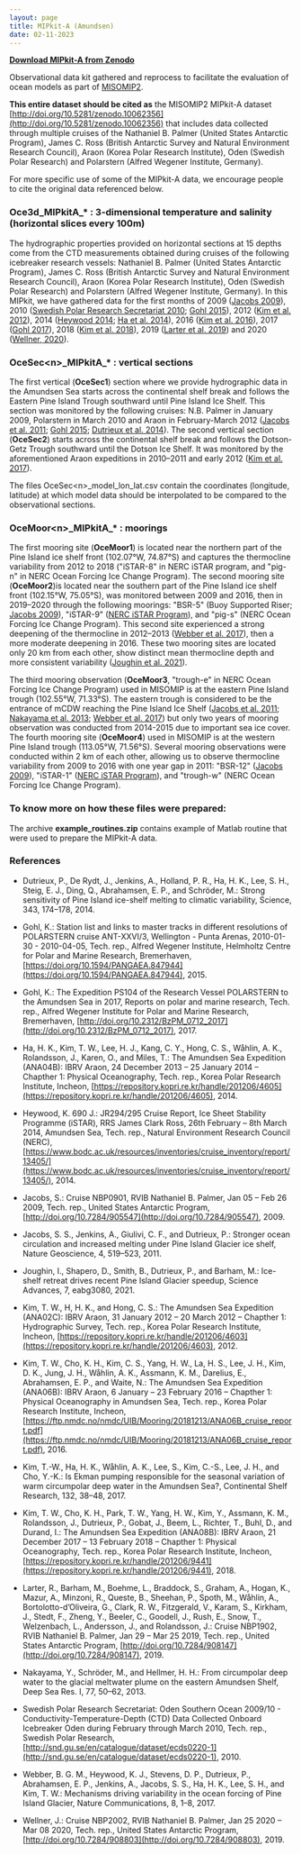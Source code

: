 ```yaml
---
layout: page
title: MIPkit-A (Amundsen)
date: 02-11-2023
---
```


**[Download MIPkit-A from Zenodo](http://doi.org/10.5281/zenodo.10062356)**

Observational data kit gathered and reprocess to facilitate the evaluation of ocean models as part of [MISOMIP2](https://climate-cryosphere.org/about-15/).

**This entire dataset should be cited as** the MISOMIP2 MIPkit-A dataset [http://doi.org/10.5281/zenodo.10062356](http://doi.org/10.5281/zenodo.10062356) that includes data collected through multiple cruises of the Nathaniel B. Palmer (United States Antarctic Program), James C. Ross (British Antarctic Survey and Natural Environment Research Council), Araon (Korea Polar Research Institute), Oden (Swedish Polar Research) and Polarstern (Alfred Wegener Institute, Germany).

For more specific use of some of the MIPkit-A data, we encourage people to cite the original data referenced below.

### Oce3d\_MIPkitA\_* : 3-dimensional temperature and salinity (horizontal slices every 100m)

The hydrographic properties provided on horizontal sections at 15 depths come from the CTD measurements obtained during cruises of the following icebreaker research vessels: Nathaniel B. Palmer (United States Antarctic Program), James C. Ross (British Antarctic Survey and Natural Environment Research Council), Araon (Korea Polar Research Institute), Oden (Swedish Polar Research) and Polarstern (Alfred Wegener Institute, Germany). In this MIPkit, we have gathered data for the first months of 2009 ([Jacobs 2009](http://doi.org/10.7284/905547)), 2010 ([Swedish Polar Research Secretariat 2010](http://snd.gu.se/en/catalogue/dataset/ecds0220-1); [Gohl 2015](https://doi.org/10.1594/PANGAEA.847944)), 2012 ([Kim et al. 2012](https://repository.kopri.re.kr/handle/201206/4603)), 2014 ([Heywood 2014](https://www.bodc.ac.uk/resources/inventories/cruise_inventory/report/13405/); [Ha et al. 2014](https://repository.kopri.re.kr/handle/201206/4605)), 2016 ([Kim et al. 2016](https://ftp.nmdc.no/nmdc/UIB/Mooring/20181213/ANA06B_cruise_report.pdf)), 2017 ([Gohl 2017](http://doi.org/10.2312/BzPM_0712_2017)), 2018 ([Kim et al. 2018](https://repository.kopri.re.kr/handle/201206/9441)), 2019 ([Larter et al. 2019](http://doi.org/10.7284/908147)) and 2020 ([Wellner, 2020](http://doi.org/10.7284/908803)).

### OceSec\<n\>\_MIPkitA\_* : vertical sections

The first vertical (**OceSec1**) section where we provide hydrographic data in the Amundsen Sea starts across the continental shelf break and follows the Eastern Pine Island Trough southward until Pine Island Ice Shelf. This section was monitored by the following cruises: N.B. Palmer in January 2009, Polarstern in March 2010 and Araon in February-March 2012 ([Jacobs et al. 2011](https://doi.org/10.1038/ngeo1188); [Gohl 2015](https://doi.org/10.1594/PANGAEA.847944); [Dutrieux et al. 2014](https://doi.org/10.1126/science.1244341)). The second vertical section (**OceSec2**) starts across the continental shelf break and follows the Dotson-Getz Trough southward until the Dotson Ice Shelf. It was monitored by the aforementioned Araon expeditions in 2010–2011 and early 2012 ([Kim et al. 2017](http://dx.doi.org/10.1016/j.csr.2016.09.005)).

The files OceSec\<n\>\_model\_lon\_lat.csv contain the coordinates (longitude, latitude) at which model data should be interpolated to be compared to the observational sections.

### OceMoor\<n\>\_MIPkitA\_* : moorings

The first mooring site (**OceMoor1**) is located near the northern part of the Pine Island ice shelf front (102.07°W, 74.87°S) and captures the thermocline variability from 2012 to 2018 ("iSTAR-8" in NERC iSTAR program, and "pig-n" in NERC Ocean Forcing Ice Change Program). The second mooring site (**OceMoor2**)is located near the southern part of the Pine Island ice shelf front (102.15°W, 75.05°S), was monitored between 2009 and 2016, then in 2019–2020 through the following moorings: "BSR-5" (Buoy Supported Riser; [Jacobs 2009](http://doi.org/10.7284/905547)), "iSTAR-9" ([NERC iSTAR Program](https://www.istar.ac.uk)), and "pig-s" (NERC Ocean Forcing Ice Change Program). This second site experienced a strong deepening of the thermocline in 2012–2013 ([Webber et al. 2017](https://doi.org/10.1038/ncomms14507)), then a more moderate deepening in 2016. These two mooring sites are located only 20 km from each other, show distinct mean thermocline depth and more consistent variability ([Joughin et al. 2021](https://doi.org/10.1126/sciadv.abi5738)).

The third mooring observation (**OceMoor3**, "trough-e" in NERC Ocean Forcing Ice Change Program) used in MISOMIP is at the eastern Pine Island trough (102.55°W, 71.33°S). The eastern trough is considered to be the entrance of mCDW reaching the Pine Island Ice Shelf ([Jacobs et al. 2011](https://doi.org/10.1038/ngeo1188); [Nakayama et al. 2013](https://doi.org/10.1016/j.dsr.2013.04.001); [Webber et al. 2017](https://doi.org/10.1038/ncomms14507)) but only two years of mooring observation was conducted from 2014-2015 due to important sea ice cover. The fourth mooring site (**OceMoor4**) used in MISOMIP is at the western Pine Island trough (113.05°W, 71.56°S). Several mooring observations were conducted within 2 km of each other, allowing us to observe thermocline variability from 2009 to 2016 with one year gap in 2011: "BSR-12" ([Jacobs 2009](http://doi.org/10.7284/905547)), "iSTAR-1" ([NERC iSTAR Program](https://www.istar.ac.uk)), and "trough-w" (NERC Ocean Forcing Ice Change Program).

### To know more on how these files were prepared:

The archive **example\_routines.zip** contains example of Matlab routine that were used to prepare the MIPkit-A data.

### References

* Dutrieux, P., De Rydt, J., Jenkins, A., Holland, P. R., Ha, H. K., Lee, S. H., Steig, E. J., Ding, Q., Abrahamsen, E. P., and Schröder, M.: Strong sensitivity of Pine Island ice-shelf melting to climatic variability, Science, 343, 174–178, 2014.

* Gohl, K.: Station list and links to master tracks in different resolutions of POLARSTERN cruise ANT-XXVI/3, Wellington - Punta Arenas, 2010-01-30 - 2010-04-05, Tech. rep., Alfred Wegener Institute, Helmholtz Centre for Polar and Marine Research, Bremerhaven, [https://doi.org/10.1594/PANGAEA.847944](https://doi.org/10.1594/PANGAEA.847944), 2015.

* Gohl, K.: The Expedition PS104 of the Research Vessel POLARSTERN to the Amundsen Sea in 2017, Reports on polar and marine research, Tech. rep., Alfred Wegener Institute for Polar and Marine Research, Bremerhaven, [http://doi.org/10.2312/BzPM_0712_2017](http://doi.org/10.2312/BzPM_0712_2017), 2017.

* Ha, H. K., Kim, T. W., Lee, H. J., Kang, C. Y., Hong, C. S., Wåhlin, A. K., Rolandsson, J., Karen, O., and Miles, T.: The Amundsen Sea Expedition (ANA04B): IBRV Araon, 24 December 2013 – 25 January 2014 – Chapther 1: Physical Oceanography, Tech. rep., Korea Polar Research Institute, Incheon, [https://repository.kopri.re.kr/handle/201206/4605](https://repository.kopri.re.kr/handle/201206/4605), 2014.

* Heywood, K. 690 J.: JR294/295 Cruise Report, Ice Sheet Stability Programme (iSTAR), RRS James Clark Ross, 26th February – 8th March 2014, Amundsen Sea, Tech. rep., Natural Environment Research Council (NERC), [https://www.bodc.ac.uk/resources/inventories/cruise_inventory/report/13405/](https://www.bodc.ac.uk/resources/inventories/cruise_inventory/report/13405/), 2014.

* Jacobs, S.: Cruise NBP0901, RVIB Nathaniel B. Palmer, Jan 05 – Feb 26 2009, Tech. rep., United States Antarctic Program, [http://doi.org/10.7284/905547](http://doi.org/10.7284/905547), 2009.

* Jacobs, S. S., Jenkins, A., Giulivi, C. F., and Dutrieux, P.: Stronger ocean circulation and increased melting under Pine Island Glacier ice shelf, Nature Geoscience, 4, 519–523, 2011.

* Joughin, I., Shapero, D., Smith, B., Dutrieux, P., and Barham, M.: Ice-shelf retreat drives recent Pine Island Glacier speedup, Science Advances, 7, eabg3080, 2021.

* Kim, T. W., H, H. K., and Hong, C. S.: The Amundsen Sea Expedition (ANA02C): IBRV Araon, 31 January 2012 – 20 March 2012 – Chapther 1: Hydrographic Survey, Tech. rep., Korea Polar Research Institute, Incheon, [https://repository.kopri.re.kr/handle/201206/4603](https://repository.kopri.re.kr/handle/201206/4603), 2012.

* Kim, T. W., Cho, K. H., Kim, C. S., Yang, H. W., La, H. S., Lee, J. H., Kim, D. K., Jung, J. H., Wåhlin, A. K., Assmann, K. M., Darelius, E., Abrahamsen, E. P., and Waite, N.: The Amundsen Sea Expedition (ANA06B): IBRV Araon, 6 January – 23 February 2016 – Chapther 1: Physical Oceanography in Amundsen Sea, Tech. rep., Korea Polar Research Institute, Incheon, [https://ftp.nmdc.no/nmdc/UIB/Mooring/20181213/ANA06B_cruise_report.pdf](https://ftp.nmdc.no/nmdc/UIB/Mooring/20181213/ANA06B_cruise_report.pdf), 2016.

* Kim, T.-W., Ha, H. K., Wåhlin, A. K., Lee, S., Kim, C.-S., Lee, J. H., and Cho, Y.-K.: Is Ekman pumping responsible for the seasonal variation of warm circumpolar deep water in the Amundsen Sea?, Continental Shelf Research, 132, 38–48, 2017.

* Kim, T. W., Cho, K. H., Park, T. W., Yang, H. W., Kim, Y., Assmann, K. M., Rolandsson, J., Dutrieux, P., Gobat, J., Beem, L., Richter, T., Buhl, D., and Durand, I.: The Amundsen Sea Expedition (ANA08B): IBRV Araon, 21 December 2017 – 13 February 2018 – Chapther 1: Physical Oceanography, Tech. rep., Korea Polar Research Institute, Incheon, [https://repository.kopri.re.kr/handle/201206/9441](https://repository.kopri.re.kr/handle/201206/9441), 2018.

* Larter, R., Barham, M., Boehme, L., Braddock, S., Graham, A., Hogan, K., Mazur, A., Minzoni, R., Queste, B., Sheehan, P., Spoth, M., Wåhlin, A., Bortolotto-d’Oliveira, G., Clark, R. W., Fitzgerald, V., Karam, S., Kirkham, J., Stedt, F., Zheng, Y., Beeler, C., Goodell, J., Rush, E., Snow, T., Welzenbach, L., Andersson, J., and Rolandsson, J.: Cruise NBP1902, RVIB Nathaniel B. Palmer, Jan 29 – Mar 25 2019, Tech. rep., United States Antarctic Program, [http://doi.org/10.7284/908147](http://doi.org/10.7284/908147), 2019.

* Nakayama, Y., Schröder, M., and Hellmer, H. H.: From circumpolar deep water to the glacial meltwater plume on the eastern Amundsen Shelf, Deep Sea Res. I, 77, 50–62, 2013.

* Swedish Polar Research Secretariat: Oden Southern Ocean 2009/10 - Conductivity-Temperature-Depth (CTD) Data Collected Onboard Icebreaker Oden during February through March 2010, Tech. rep., Swedish Polar Research, [http://snd.gu.se/en/catalogue/dataset/ecds0220-1](http://snd.gu.se/en/catalogue/dataset/ecds0220-1), 2010.

* Webber, B. G. M., Heywood, K. J., Stevens, D. P., Dutrieux, P., Abrahamsen, E. P., Jenkins, A., Jacobs, S. S., Ha, H. K., Lee, S. H., and Kim, T. W.: Mechanisms driving variability in the ocean forcing of Pine Island Glacier, Nature Communications, 8, 1–8, 2017.

* Wellner, J.: Cruise NBP2002, RVIB Nathaniel B. Palmer, Jan 25 2020 – Mar 08 2020, Tech. rep., United States Antarctic Program, [http://doi.org/10.7284/908803](http://doi.org/10.7284/908803), 2019.
